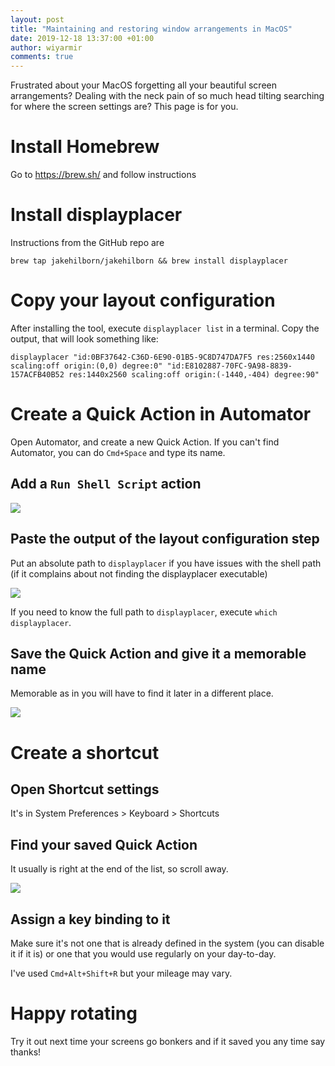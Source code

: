 ```yaml
---
layout: post
title: "Maintaining and restoring window arrangements in MacOS"
date: 2019-12-18 13:37:00 +01:00
author: wiyarmir
comments: true
---
```


Frustrated about your MacOS forgetting all your beautiful screen arrangements? Dealing with the neck pain of so much head tilting searching for where the screen settings are? This page is for you.

# Install Homebrew

Go to https://brew.sh/ and follow instructions

# Install displayplacer

Instructions from the GitHub repo are

```
brew tap jakehilborn/jakehilborn && brew install displayplacer
```

# Copy your layout configuration

After installing the tool, execute `displayplacer list` in a terminal. Copy the output, that will look something like:

```
displayplacer "id:0BF37642-C36D-6E90-01B5-9C8D747DA7F5 res:2560x1440 scaling:off origin:(0,0) degree:0" "id:E8102887-70FC-9A98-8839-157ACFB40B52 res:1440x2560 scaling:off origin:(-1440,-404) degree:90"
```

# Create a Quick Action in Automator

Open Automator, and create a new Quick Action. If you can't find Automator, you can do `Cmd+Space` and type its name.

## Add a `Run Shell Script` action

![](https://user-images.githubusercontent.com/172084/71083415-47fea000-2193-11ea-9461-b8b5e7b948e9.png)

## Paste the output of the layout configuration step

Put an absolute path to `displayplacer` if you have issues with the shell path (if it complains about not finding the displayplacer executable)

![](https://user-images.githubusercontent.com/172084/71083582-ac216400-2193-11ea-986e-13434bea8109.png)

If you need to know the full path to `displayplacer`, execute `which displayplacer`.

## Save the Quick Action and give it a memorable name 

Memorable as in you will have to find it later in a different place.

![](https://user-images.githubusercontent.com/172084/71083725-f9053a80-2193-11ea-89d4-337be7bd42e4.png)

# Create a shortcut

## Open Shortcut settings

It's in System Preferences > Keyboard > Shortcuts

## Find your saved Quick Action

It usually is right at the end of the list, so scroll away.

![](https://user-images.githubusercontent.com/172084/71083839-41245d00-2194-11ea-811e-2ae9e9fdc211.png)

## Assign a key binding to it

Make sure it's not one that is already defined in the system (you can disable it if it is) or one that you would use regularly on your day-to-day. 

I've used `Cmd+Alt+Shift+R` but your mileage may vary.

# Happy rotating

Try it out next time your screens go bonkers and if it saved you any time say thanks!
